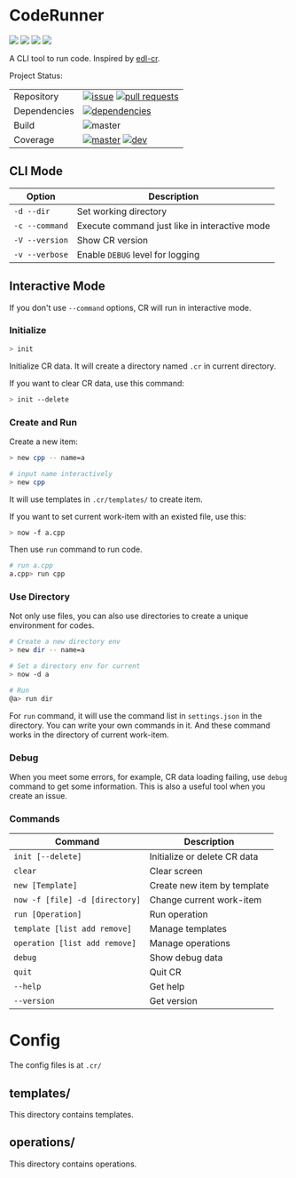 # CodeRunner

[![](https://img.shields.io/github/stars/StardustDL/CodeRunner.svg?style=social&label=Stars)](https://github.com/StardustDL/CodeRunner) [![](https://img.shields.io/github/forks/StardustDL/CodeRunner.svg?style=social&label=Fork)](https://github.com/StardustDL/CodeRunner) ![](http://progressed.io/bar/40?title=developing) [![](https://img.shields.io/github/license/StardustDL/CodeRunner.svg)](https://github.com/StardustDL/CodeRunner/blob/master/LICENSE)

A CLI tool to run code. Inspired by [edl-cr](https://github.com/eXceediDeaL/edl-coderunner).

Project Status:

|||
|-|-|
|Repository|[![issue](https://img.shields.io/github/issues/StardustDL/CodeRunner.svg)](https://github.com/StardustDL/CodeRunner/issues/) [![pull requests](https://img.shields.io/github/issues-pr/StardustDL/CodeRunner.svg)](https://github.com/StardustDL/CodeRunner/pulls/)|
|Dependencies|[![dependencies](https://img.shields.io/librariesio/github/StardustDL/CodeRunner.svg)](https://libraries.io/github/StardustDL/CodeRunner)|
|Build|![master](https://github.com/StardustDL/CodeRunner/workflows/CI-Test/badge.svg)|
|Coverage|[![master](https://img.shields.io/codecov/c/github/StardustDL/CodeRunner/master.svg?label=master)](https://codecov.io/gh/StardustDL/CodeRunner) [![dev](https://img.shields.io/codecov/c/github/StardustDL/CodeRunner/dev.svg?label=dev)](https://codecov.io/gh/StardustDL/CodeRunner)|

## CLI Mode

|Option|Description|
|-|-|
|`-d --dir`|Set working directory|
|`-c --command`|Execute command just like in interactive mode|
|`-V --version`|Show CR version|
|`-v --verbose`|Enable `DEBUG` level for logging|

## Interactive Mode

If you don't use `--command` options, CR will run in interactive mode.

### Initialize

```sh
> init
```

Initialize CR data. It will create a directory named `.cr` in current directory.

If you want to clear CR data, use this command:

```sh
> init --delete
```

### Create and Run

Create a new item:

```sh
> new cpp -- name=a

# input name interactively
> new cpp
```

It will use templates in `.cr/templates/` to create item.

If you want to set current work-item with an existed file, use this:

```sh
> now -f a.cpp
```

Then use `run` command to run code.

```sh
# run a.cpp
a.cpp> run cpp
```

### Use Directory

Not only use files, you can also use directories to create a unique environment for codes.

```sh
# Create a new directory env
> new dir -- name=a

# Set a directory env for current
> now -d a

# Run
@a> run dir
```

For `run` command, it will use the command list in `settings.json` in the directory. You can write your own commands in it. And these command works in the directory of current work-item.

### Debug

When you meet some errors, for example, CR data loading failing, use `debug` command to get some information. This is also a useful tool when you create an issue.

### Commands

|Command|Description|
|-|-|
|`init [--delete]`|Initialize or delete CR data|
|`clear`|Clear screen|
|`new [Template]`|Create new item by template|
|`now -f [file] -d [directory]`|Change current work-item|
|`run [Operation]`|Run operation|
|`template [list add remove]`|Manage templates|
|`operation [list add remove]`|Manage operations|
|`debug`|Show debug data|
|`quit`|Quit CR|
|`--help`|Get help|
|`--version`|Get version|

# Config

The config files is at `.cr/`

## templates/

This directory contains templates.

## operations/

This directory contains operations.
